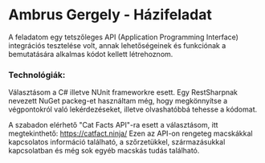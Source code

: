 # Ambrus Gergely - Házifeladat

A feladatom egy tetszőleges API (Application Programming Interface) integrációs tesztelése volt, annak lehetőségeinek és funkciónak a bemutatására alkalmas kódot kellett létrehoznom.

### Technológiák:

Választásom a C# illetve NUnit frameworkre esett. Egy RestSharpnak nevezett NuGet packeg-et használtam még, hogy megkönnyítse a végpontokról való lekérdezéseket, illetve olvashatóbbá tehesse a kódomat.

A szabadon elérhető "Cat Facts API"-ra esett a választásom, itt megtekinthető: https://catfact.ninja/
Ezen az API-on rengeteg macskákkal kapcsolatos információ található, a szőrzetükkel, származásukkal kapcsolatban és még sok egyéb macskás tudás található.